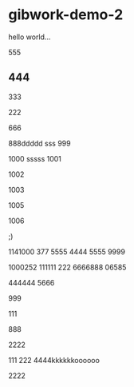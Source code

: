 # gibwork-demo-2

hello world...

555

444
-----

333

222

666

888ddddd
sss
999

1000
sssss
1001

1002

1003

1005

1006

;)

1141000
377
5555
4444
5555
9999

1000252
111111
222
6666888
06585

444444
5666

999

111

888

2222

111
222
4444kkkkkkoooooo

2222
